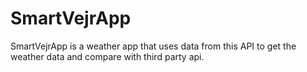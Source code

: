 # SmartVejrApp

SmartVejrApp is a weather app that uses data from this API to get the weather data and compare with third party api.